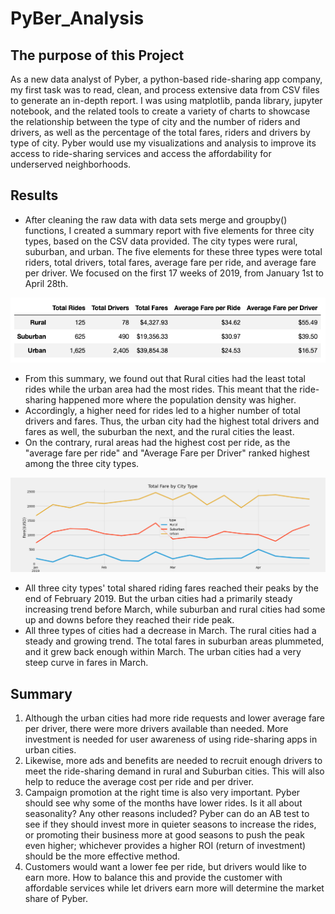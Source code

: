# PyBer_Analysis


## The purpose of this Project

As a new data analyst of Pyber, a python-based ride-sharing app company, my first task was to read, clean, and process extensive data from CSV files to generate an in-depth report. I was using matplotlib, panda library, jupyter notebook, and the related tools to create a variety of charts to showcase the relationship between the type of city and the number of riders and drivers, as well as the percentage of the total fares, riders and drivers by type of city. Pyber would use my visualizations and analysis to improve its access to ride-sharing services and access the affordability for underserved neighborhoods.


## Results
- After cleaning the raw data with data sets merge and groupby() functions, I created a summary report with five elements for three city types, based on the CSV data provided. The city types were rural, suburban, and urban. The five elements for these three types were total riders, total drivers, total fares, average fare per ride, and average fare per driver. We focused on the first 17 weeks of 2019, from January 1st to April 28th.

![results](analysis/Deliverable_1_result.png)
- From this summary, we found out that Rural cities had the least total rides while the urban area had the most rides. This meant that the ride-sharing happened more where the population density was higher.
- Accordingly, a higher need for rides led to a higher number of total drivers and fares. Thus, the urban city had the highest total drivers and fares as well, the suburban the next, and the rural cities the least.
- On the contrary, rural areas had the highest cost per ride, as the "average fare per ride" and "Average Fare per Driver" ranked highest among the three city types.

![charts](analysis/PyBer_fare_summary.png)
- All three city types' total shared riding fares reached their peaks by the end of February 2019. But the urban cities had a primarily steady increasing trend before March, while suburban and rural cities had some up and downs before they reached their ride peak.
- All three types of cities had a decrease in March. The rural cities had a steady and growing trend. The total fares in suburban areas plummeted, and it grew back enough within March. The urban cities had a very steep curve in fares in March.

## Summary
1. Although the urban cities had more ride requests and lower average fare per driver, there were more drivers available than needed. More investment is needed for user awareness of using ride-sharing apps in urban cities.
2. Likewise, more ads and benefits are needed to recruit enough drivers to meet the ride-sharing demand in rural and Suburban cities. This will also help to reduce the average cost per ride and per driver.
3. Campaign promotion at the right time is also very important. Pyber should see why some of the months have lower rides. Is it all about seasonality? Any other reasons included? Pyber can do an AB test to see if they should invest more in quieter seasons to increase the rides, or promoting their business more at good seasons to push the peak even higher; whichever provides a higher ROI (return of investment) should be the more effective method.
4. Customers would want a lower fee per ride, but drivers would like to earn more. How to balance this and provide the customer with affordable services while let drivers earn more will determine the market share of Pyber.
